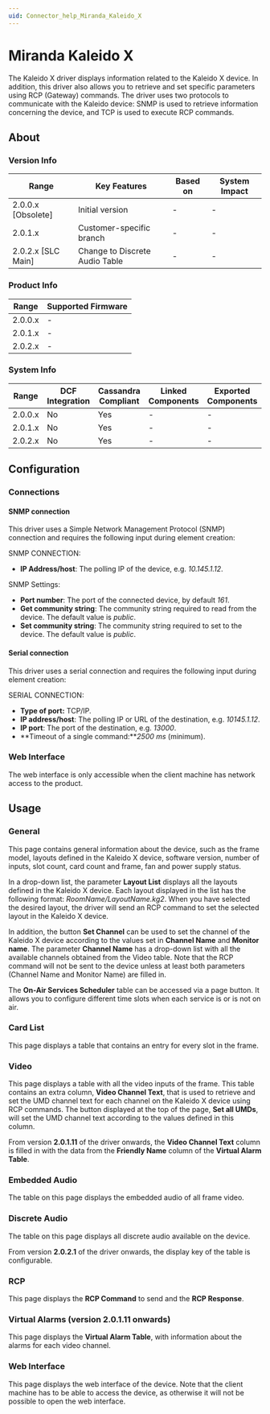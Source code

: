 ```yaml
---
uid: Connector_help_Miranda_Kaleido_X
---
```


# Miranda Kaleido X

The Kaleido X driver displays information related to the Kaleido X device. In addition, this driver also allows you to retrieve and set specific parameters using RCP (Gateway) commands. The driver uses two protocols to communicate with the Kaleido device: SNMP is used to retrieve information concerning the device, and TCP is used to execute RCP commands.

## About

### Version Info

| **Range**            | **Key Features**               | **Based on** | **System Impact** |
|----------------------|--------------------------------|--------------|-------------------|
| 2.0.0.x \[Obsolete\] | Initial version                | \-           | \-                |
| 2.0.1.x              | Customer-specific branch       | \-           | \-                |
| 2.0.2.x \[SLC Main\] | Change to Discrete Audio Table | \-           | \-                |

### Product Info

| **Range** | **Supported Firmware** |
|-----------|------------------------|
| 2.0.0.x   | \-                     |
| 2.0.1.x   | \-                     |
| 2.0.2.x   | \-                     |

### System Info

| **Range** | **DCF Integration** | **Cassandra Compliant** | **Linked Components** | **Exported Components** |
|-----------|---------------------|-------------------------|-----------------------|-------------------------|
| 2.0.0.x   | No                  | Yes                     | \-                    | \-                      |
| 2.0.1.x   | No                  | Yes                     | \-                    | \-                      |
| 2.0.2.x   | No                  | Yes                     | \-                    | \-                      |

## Configuration

### Connections

#### SNMP connection

This driver uses a Simple Network Management Protocol (SNMP) connection and requires the following input during element creation:

SNMP CONNECTION:

- **IP Address/host**: The polling IP of the device, e.g. *10.145.1.12*.

SNMP Settings:

- **Port number**: The port of the connected device, by default *161*.
- **Get community string**: The community string required to read from the device. The default value is *public*.
- **Set community string**: The community string required to set to the device. The default value is *public*.

#### Serial connection

This driver uses a serial connection and requires the following input during element creation:

SERIAL CONNECTION:

- **Type of port:** TCP/IP.
- **IP address/host**: The polling IP or URL of the destination, e.g. *10145.1.12*.
- **IP port**: The port of the destination, e.g. *13000*.
- **Timeout of a single command:***2500 ms* (minimum).

### Web Interface

The web interface is only accessible when the client machine has network access to the product.

## Usage

### General

This page contains general information about the device, such as the frame model, layouts defined in the Kaleido X device, software version, number of inputs, slot count, card count and frame, fan and power supply status.

In a drop-down list, the parameter **Layout List** displays all the layouts defined in the Kaleido X device. Each layout displayed in the list has the following format: *RoomName/LayoutName.kg2*. When you have selected the desired layout, the driver will send an RCP command to set the selected layout in the Kaleido X device.

In addition, the button **Set Channel** can be used to set the channel of the Kaleido X device according to the values set in **Channel Name** and **Monitor name**. The parameter **Channel Name** has a drop-down list with all the available channels obtained from the Video table. Note that the RCP command will not be sent to the device unless at least both parameters (Channel Name and Monitor Name) are filled in.

The **On-Air Services Scheduler** table can be accessed via a page button. It allows you to configure different time slots when each service is or is not on air.

### Card List

This page displays a table that contains an entry for every slot in the frame.

### Video

This page displays a table with all the video inputs of the frame. This table contains an extra column, **Video Channel Text**, that is used to retrieve and set the UMD channel text for each channel on the Kaleido X device using RCP commands. The button displayed at the top of the page, **Set all UMDs**, will set the UMD channel text according to the values defined in this column.

From version **2.0.1.11** of the driver onwards, the **Video Channel Text** column is filled in with the data from the **Friendly Name** column of the **Virtual Alarm Table**.

### Embedded Audio

The table on this page displays the embedded audio of all frame video.

### Discrete Audio

The table on this page displays all discrete audio available on the device.

From version **2.0.2.1** of the driver onwards, the display key of the table is configurable.

### RCP

This page displays the **RCP Command** to send and the **RCP Response**.

### Virtual Alarms (version 2.0.1.11 onwards)

This page displays the **Virtual Alarm Table**, with information about the alarms for each video channel.

### Web Interface

This page displays the web interface of the device. Note that the client machine has to be able to access the device, as otherwise it will not be possible to open the web interface.
